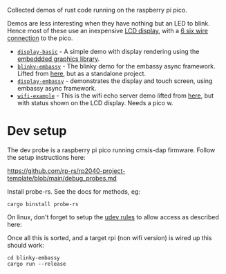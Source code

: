 Collected demos of rust code running on the raspberry pi pico.

Demos are less interesting when they have nothing but an LED to blink. Hence
most of these use an inexpensive [LCD display][lcd], with a
[6 six wire connection][wiring] to the pico.

- [`display-basic`](./display-basic) - A simple demo with display rendering using the
  [embeddded graphics library][embedg].
- [`blinky-embassy`](./blinky-embassy) - The blinky demo for the embassy async
  framework. Lifted from [here][embassyblink], but as a standalone project.
- [`display-embassy`](./display-embassy) - demonstrates the display and touch screen, using
  embassy async framework.
- [`wifi-example`](./wifi-example) - This is the wifi echo server demo lifted
  from [here][cyw43demo], but with status shown on the LCD display. Needs a
  pico w.

# Dev setup

The dev probe is a raspberry pi pico running cmsis-dap firmware. Follow
the setup instructions here:

https://github.com/rp-rs/rp2040-project-template/blob/main/debug_probes.md

Install probe-rs. See the docs for methods, eg:

```
cargo binstall probe-rs
```

On linux, don't forget to setup the [udev rules][udev] to allow access as described
here:

Once all this is sorted, and a target rpi (non wifi version) is wired up
this should work:

```
cd blinky-embassy
cargo run --release
```

[udev]:https://probe.rs/docs/getting-started/probe-setup/#linux%3A-udev-rules
[lcd]: http://www.lcdwiki.com/2.8inch_SPI_Module_ILI9341_SKU:MSP2807
[wiring]: schematics/demo1.pdf
[embedg]: https://docs.rs/embedded-graphics/latest/embedded_graphics
[embassyblink]: https://github.com/embassy-rs/embassy/blob/master/examples/rp/src/bin/blinky.rs
[cyw43demo]: https://github.com/embassy-rs/cyw43/tree/master/examples/rpi-pico-w
